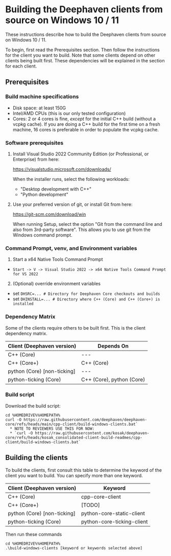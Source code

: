 # Building the Deephaven clients from source on Windows 10 / 11

These instructions describe how to build the Deephaven clients from source on Windows 10 / 11.

To begin, first read the Prerequisites section. Then follow the instructions for the client you
want to build. Note that some clients depend on other clients being built first. These
dependencies will be explained in the section for each client.

## Prerequisites

### Build machine specifications

* Disk space: at least 150G
* Intel/AMD CPUs (this is our only tested configuration)
* Cores: 2 or 4 cores is fine, *except* for the initial C++ build (without a vcpkg cache).
  If you are doing a C++ build for the first time on a fresh machine, 16 cores is preferable
  in order to populate the vcpkg cache. 

### Software prerequisites

1. Install Visual Studio 2022 Community Edition (or Professional, or Enterprise)
   from here:

   https://visualstudio.microsoft.com/downloads/

   When the installer runs, select the following workloads:
   * "Desktop development with C++"
   * "Python development"

2. Use your preferred version of git, or install Git from here:

   https://git-scm.com/download/win

   When running Setup, select the option "Git from the command line and also
   from 3rd-party software". This allows you to use git from the Windows command
   prompt.

### Command Prompt, venv, and Environment variables

1. Start a x64 Native Tools Command Prompt

* `Start -> V -> Visual Studio 2022 -> x64 Native Tools Command Prompt for VS 2022`

2. (Optional) override environment variables

* set `DHSRC=... # Directory for Deephaven Core checkouts and builds`
* set `DHINSTALL=... # Directory where C++ (Core) and C++ (Core+) is installed`


### Dependency Matrix

Some of the clients require others to be built first. This is the client dependency matrix.

| Client (Deephaven version)   | Depends On                |
|------------------------------|---------------------------|
| C++ (Core)                   | ---                       |
| C++ (Core+)                  | C++ (Core)                |
| python (Core) [non-ticking]  | ---                       |
| python-ticking (Core)        | C++ (Core), python (Core) |

### Build script

Download the build script:

```
cd %HOMEDRIVE%%HOMEPATH%
curl -O https://raw.githubusercontent.com/deephaven/deephaven-core/refs/heads/main/cpp-client/build-windows-clients.bat`
  * NOTE TO REVIEWERS USE THIS FOR NOW:
  * `curl -O https://raw.githubusercontent.com/kosak/deephaven-core/refs/heads/kosak_consolidated-client-build-readmes/cpp-client/build-windows-clients.bat`
```

## Building the clients

To build the clients, first consult this table to determine the keyword of the client
you want to build. You can specify more than one keyword.

| Client (Deephaven version)   | Keyword                    |
|------------------------------|----------------------------|
| C++ (Core)                   | cpp-core-client            |
| C++ (Core+)                  | [TODO]                     |
| python (Core) [non-ticking]  | python-core-static-client  |
| python-ticking (Core)        | python-core-ticking-client |

Then run these commands

```
cd %HOMEDRIVE%%HOMEPATH%
.\build-windows-clients [keyword or keywords selected above]
```
